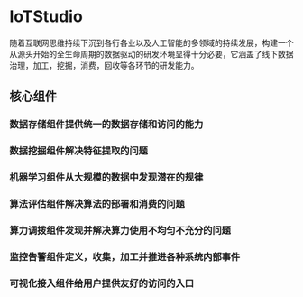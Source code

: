# IoTStudio
随着互联网思维持续下沉到各行各业以及人工智能的多领域的持续发展，构建一个从源头开始的全生命周期的数据驱动的研发环境显得十分必要，它涵盖了线下数据治理，加工，挖掘，消费，回收等各环节的研发能力。

## 核心组件
### 数据存储组件提供统一的数据存储和访问的能力
### 数据挖掘组件解决特征提取的问题
### 机器学习组件从大规模的数据中发现潜在的规律
### 算法评估组件解决算法的部署和消费的问题
### 算力调拨组件发现并解决算力使用不均匀不充分的问题
### 监控告警组件定义，收集，加工并推进各种系统内部事件
### 可视化接入组件给用户提供友好的访问的入口

